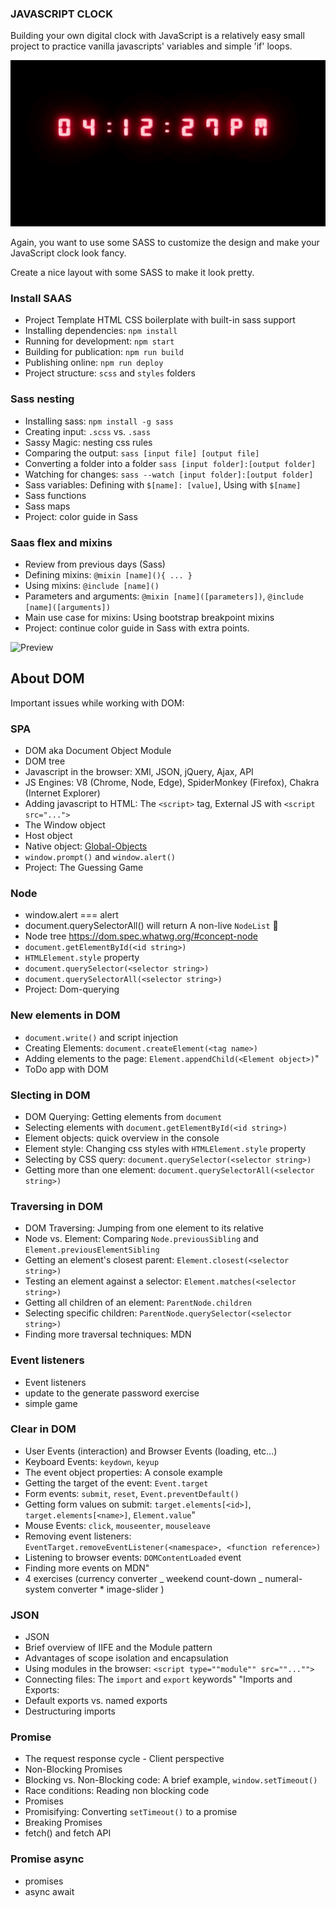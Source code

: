 ### JAVASCRIPT CLOCK

Building your own digital clock with JavaScript is a relatively easy small project to practice vanilla javascripts' variables and simple 'if' loops.

![JavaScript digital clock project](./src/images/neon-digital-clock.png)

Again, you want to use some SASS to customize the design and make your JavaScript clock look fancy.

Create a nice layout with some SASS to make it look pretty.

### Install SAAS

- Project Template HTML CSS boilerplate with built-in sass support
- Installing dependencies: `npm install`
- Running for development: `npm start`
- Building for publication: `npm run build`
- Publishing online: `npm run deploy`
- Project structure: `scss` and `styles` folders

### Sass nesting

- Installing sass: `npm install -g sass`
- Creating input: `.scss` vs. `.sass`
- Sassy Magic: nesting css rules
- Comparing the output: `sass [input file] [output file]`
- Converting a folder into a folder `sass [input folder]:[output folder]`
- Watching for changes: `sass --watch [input folder]:[output folder]`
- Sass variables: Defining with `$[name]: [value]`, Using with `$[name]`
- Sass functions
- Sass maps
- Project: color guide in Sass

### Saas flex and mixins

- Review from previous days (Sass)
- Defining mixins: `@mixin [name](){ ... }`
- Using mixins: `@include [name]()`
- Parameters and arguments:
  `@mixin [name]([parameters])`, `@include [name]([arguments])`
- Main use case for mixins: Using bootstrap breakpoint mixins
- Project: continue color guide in Sass with extra points.

![Preview](./src/images/glimpse-password.png)

## About DOM

Important issues while working with DOM:

### SPA

- DOM aka Document Object Module
- DOM tree
- Javascript in the browser: XMl, JSON, jQuery, Ajax, API
- JS Engines: V8 (Chrome, Node, Edge), SpiderMonkey (Firefox), Chakra (Internet Explorer)
- Adding javascript to HTML: The `<script>` tag, External JS with `<script src="...">`
- The Window object
- Host object
- Native object: [Global-Objects](https://developer.mozilla.org/en-US/docs/Web/JavaScript/Reference/Global_Objects)
- `window.prompt()` and `window.alert()`
- Project: The Guessing Game

### Node

- window.alert === alert
- document.querySelectorAll() will return A non-live `NodeList` 🧐
- Node tree https://dom.spec.whatwg.org/#concept-node
- `document.getElementById(<id string>)`
- `HTMLElement.style` property
- `document.querySelector(<selector string>)`
- `document.querySelectorAll(<selector string>)`
- Project: Dom-querying

### New elements in DOM

- `document.write()` and script injection
- Creating Elements: `document.createElement(<tag name>)`
- Adding elements to the page: `Element.appendChild(<Element object>)`"
- ToDo app with DOM

### Slecting in DOM

- DOM Querying: Getting elements from `document`
- Selecting elements with `document.getElementById(<id string>)`
- Element objects: quick overview in the console
- Element style: Changing css styles with `HTMLElement.style` property
- Selecting by CSS query: `document.querySelector(<selector string>)`
- Getting more than one element: `document.querySelectorAll(<selector string>)`

### Traversing in DOM

- DOM Traversing: Jumping from one element to its relative
- Node vs. Element:
  Comparing `Node.previousSibling` and `Element.previousElementSibling`
- Getting an element's closest parent: `Element.closest(<selector string>)`
- Testing an element against a selector: `Element.matches(<selector string>)`
- Getting all children of an element: `ParentNode.children`
- Selecting specific children: `ParentNode.querySelector(<selector string>)`
- Finding more traversal techniques: MDN

### Event listeners

- Event listeners
- update to the generate password exercise
- simple game

### Clear in DOM

- User Events (interaction) and Browser Events (loading, etc...)
- Keyboard Events: `keydown`, `keyup`
- The event object properties: A console example
- Getting the target of the event: `Event.target`
- Form events: `submit`, `reset`, `Event.preventDefault()`
- Getting form values on submit:
  `target.elements[<id>]`, `target.elements[<name>]`, `Element.value`"
- Mouse Events: `click`, `mouseenter`, `mouseleave`
- Removing event listeners:
  `EventTarget.removeEventListener(<namespace>, <function reference>)`
- Listening to browser events: `DOMContentLoaded` event
- Finding more events on MDN"
- 4 exercises (currency converter _ weekend count-down _ numeral-system converter \* image-slider )

### JSON

- JSON
- Brief overview of IIFE and the Module pattern
- Advantages of scope isolation and encapsulation
- Using modules in the browser: `<script type=""module"" src=""..."">`
- Connecting files: The `import` and `export` keywords"
  "Imports and Exports:
- Default exports vs. named exports
- Destructuring imports

### Promise

- The request response cycle - Client perspective
- Non-Blocking Promises
- Blocking vs. Non-Blocking code: A brief example, `window.setTimeout()`
- Race conditions: Reading non blocking code
- Promises
- Promisifying: Converting `setTimeout()` to a promise
- Breaking Promises
- fetch() and fetch API

### Promise async

- promises
- async await

